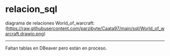 # relacion_sql

diagrama de relaciones World_of_warcraft:
(https://raw.githubusercontent.com/parzibyte/Caata97/main/sql/World_of_warcraft.drawio.png)

***
Faltan tablas en DBeaver pero están en proceso.